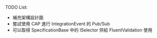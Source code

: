 TODO List:
- 補充架構設計圖
- 嘗試使用 CAP 進行 IntegrationEvent 的 Pub/Sub
- 可以取得 SpecificationBase 中的 ISelector 供給 FluentValidation 使用